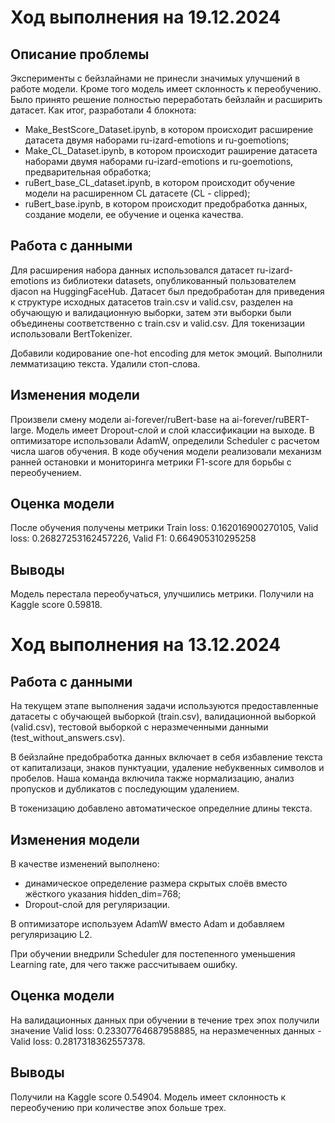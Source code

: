 # Ход выполнения на 19.12.2024

## Описание проблемы

Эксперименты с бейзлайнами не принесли значимых улучшений в работе модели. Кроме того модель имеет склонность к переобучению. Было принято решение полностью переработать бейзлайн и расширить датасет. Как итог, разработали 4 блокнота:
- Make_BestScore_Dataset.ipynb, в котором происходит расширение датасета двумя наборами ru-izard-emotions и ru-goemotions;
- Make_CL_Dataset.ipynb, в котором происходит раширение датасета наборами двумя наборами ru-izard-emotions и ru-goemotions, предварительная обработка;
- ruBert_base_CL_dataset.ipynb, в котором происходит обучение модели на расширенном CL датасете (CL - clipped);
- ruBert_base.ipynb, в котором происходит предобработка данных, создание модели, ее обучение и оценка качества.

## Работа с данными

Для расширения набора данных использовался датасет ru-izard-emotions из библиотеки datasets, опубликованный пользователем djacon на HuggingFaceHub. Датасет был предобработан для приведения к структуре исходных датасетов train.csv и valid.csv, разделен на обучающую и валидационную выборки, затем эти выборки были объединены соответственно с train.csv и valid.csv. Для токенизации использовали BertTokenizer.

Добавили кодирование one-hot encoding для меток эмоций. Выполнили лемматизацию текста. Удалили стоп-слова.

## Изменения модели

Произвели смену модели ai-forever/ruBert-base на ai-forever/ruBERT-large. Модель имеет Dropout-слой и слой классификации на выходе. В оптимизаторе использовали AdamW, определили Scheduler с расчетом числа шагов обучения. В коде обучения модели реализовали механизм ранней остановки и мониторинга метрики F1-score для борьбы с переобучением.

## Оценка модели

После обучения получены метрики Train loss: 0.162016900270105, Valid loss: 0.26827253162457226, Valid F1: 0.664905310295258

## Выводы

Модель перестала переобучаться, улучшились метрики. Получили на Kaggle score 0.59818.

# Ход выполнения на 13.12.2024

## Работа с данными

На текущем этапе выполнения задачи используются предоставленные датасеты с обучающей выборкой (train.csv), валидационной выборкой (valid.csv), тестовой выборкой с неразмеченными данными (test_without_answers.csv).

В бейзлайне предобработка данных включает в себя избавление текста от капитализаци, знаков пунктуации, удаление небуквенных символов и пробелов. Наша команда включила также нормализацию, анализ пропусков и дубликатов с последующим удалением.

В токенизацию добавлено автоматическое определние длины текста.

## Изменения модели

В качестве изменений выполнено:
- динамическое определение размера скрытых слоёв вместо жёсткого указания hidden_dim=768;
- Dropout-слой для регуляризации.

В оптимизаторе используем AdamW вместо Adam и добавляем регуляризацию L2.

При обучении внедрили Scheduler для постепенного уменьшения Learning rate, для чего также рассчитываем ошибку.

## Оценка модели

На валидационных данных при обучении в течение трех эпох получили значение Valid loss: 0.23307764687958885, на неразмеченных данных - Valid loss: 0.2817318362557378.

## Выводы

Получили на Kaggle score 0.54904. Модель имеет склонность к переобучению при количестве эпох больше трех.
